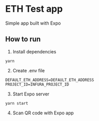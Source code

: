 # ETH Test app

Simple app built with Expo 

## How to run
1. Install dependencies
```
yarn
```

2. Create .env file

```
DEFAULT_ETH_ADDRESS=DEFAULT_ETH_ADDRESS
PROJECT_ID=INFURA_PROJECT_ID
```

3. Start Expo server

```
yarn start
```

4. Scan QR code with Expo app

